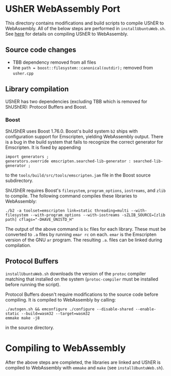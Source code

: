 # UShER WebAssembly Port

This directory contains modifications and build scripts to compile UShER to WebAssembly. All of the below steps are performed in `installUbuntuWeb.sh`. See <a href="../README.md">here</a> for details on compiling UShER to WebAssembly.

## Source code changes
- TBB dependency removed from all files
- line `path = boost::filesystem::canonical(outdir);` removed from `usher.cpp`

## Library compilation
UShER has two dependencies (excluding TBB which is removed for ShUShER): Protocol Buffers and Boost.

### Boost
ShUShER uses Boost 1.76.0. Boost's build system `b2` ships with configuration support for Emscripten, yielding WebAssembly output. There is a bug in the build system that fails to recognize the correct generator for Emscripten. It is fixed by appending
    
    import generators ;
    generators.override emscripten.searched-lib-generator : searched-lib-generator ;
to the `tools/build/src/tools/emscripten.jam` file in the Boost source subdirectory.

ShUShER requires Boost's `filesystem`, `program_options`, `iostreams`, and `zlib` to compile. The following command compiles these libraries to WebAssembly:

    ./b2 -a toolset=emscripten link=static threading=multi --with-filesystem --with-program_options --with-iostreams -sZLIB_SOURCE=[zlib path] cflags="-DHAVE_UNISTD_H" 
 
 
The output of the above command is `bc` files for each library. These must be converted to `.a` files by running `emar rc` on each. `emar` is the Emscripten version of the GNU `ar` program. The resulting `.a`. files can be linked during compilation.

## Protocol Buffers
`installUbuntuWeb.sh` downloads the version of the `protoc` compiler matching that installed on the system (`protoc-compiler` must be installed before running the script).

Protocol Buffers doesn't require modifications to the source code before compiling. It is compiled to WebAssembly by calling:
       
    ./autogen.sh && emconfigure ./configure --disable-shared --enable-static --build=wasm32 --target=wasm32
    emmake make -j8
in the source directory.

# Compiling to WebAssembly
After the above steps are completed, the libraries are linked and UShER is compiled to WebAssembly with `emmake` and `make` (see `installUbuntuWeb.sh`).

